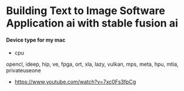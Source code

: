 # Building Text to Image Software Application ai with stable fusion ai


#### Device type for my mac 
-   cpu

opencl, ideep, hip, ve, fpga, ort, xla, lazy, vulkan, mps, meta, hpu, mtia, privateuseone

- https://www.youtube.com/watch?v=7xc0Fs3fpCg